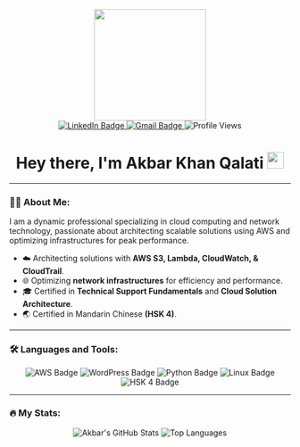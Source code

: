 <div id="header" align="center">
  <img src="https://media.giphy.com/media/qgQUggAC3Pfv687qPC/giphy.gif" width="200"/>
</div>

<div id="badges" align="center">
  <a href="https://www.linkedin.com/in/imakbarkhanqalati/">
    <img src="https://img.shields.io/badge/LinkedIn-0077B5?style=for-the-badge&logo=linkedin&logoColor=white" alt="LinkedIn Badge"/>
  </a>
  <a href="mailto:akq.qalati@gmail.com">
    <img src="https://img.shields.io/badge/Gmail-D14836?style=for-the-badge&logo=gmail&logoColor=white" alt="Gmail Badge"/>
  </a>
  <img src="https://komarev.com/ghpvc/?username=imakbarkhanqalati&style=for-the-badge&color=blueviolet" alt="Profile Views"/>
</div>

<h1 align="center">
  Hey there, I'm Akbar Khan Qalati
  <img src="https://media.giphy.com/media/hvRJCLFzcasrR4ia7z/giphy.gif" width="30px"/>
</h1>

---

### 👨‍💻 About Me:

I am a dynamic professional specializing in cloud computing and network technology, passionate about architecting scalable solutions using AWS and optimizing infrastructures for peak performance. 

- ☁️ Architecting solutions with **AWS S3, Lambda, CloudWatch, & CloudTrail**.
- 🌐 Optimizing **network infrastructures** for efficiency and performance.
- 🎓 Certified in **Technical Support Fundamentals** and **Cloud Solution Architecture**.
- 🌏 Certified in Mandarin Chinese **(HSK 4)**.

---

### 🛠️ Languages and Tools:

<div align="center">
  <img src="https://img.shields.io/badge/Amazon_AWS-232F3E?style=for-the-badge&logo=amazon-aws&logoColor=white" alt="AWS Badge"/>
  <img src="https://img.shields.io/badge/WordPress-21759B?style=for-the-badge&logo=wordpress&logoColor=white" alt="WordPress Badge"/>
  <img src="https://img.shields.io/badge/Python-3776AB?style=for-the-badge&logo=python&logoColor=white" alt="Python Badge"/>
  <img src="https://img.shields.io/badge/Linux-FCC624?style=for-the-badge&logo=linux&logoColor=black" alt="Linux Badge"/>
  <img src="https://img.shields.io/badge/Chinese-HSK_4-blue.svg?style=for-the-badge" alt="HSK 4 Badge"/>
</div>

---

### 🔥 My Stats:

<div align="center">
  <img src="https://github-readme-stats.vercel.app/api?username=imakbarkhanqalati&theme=dracula&show_icons=true&hide_border=true&count_private=true" alt="Akbar's GitHub Stats"/>
  <img src="https://github-readme-stats.vercel.app/api/top-langs/?username=imakbarkhanqalati&theme=dracula&show_icons=true&hide_border=true&layout=compact" alt="Top Languages"/>
</div>
